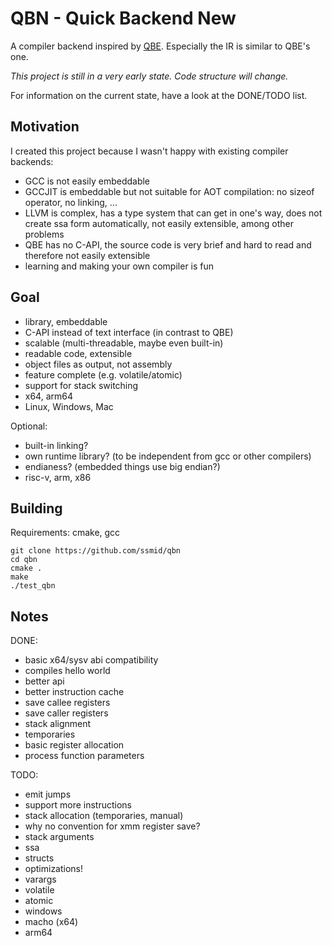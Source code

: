 
# QBN - Quick Backend New

A compiler backend inspired by [QBE](https://c9x.me/compile/). Especially the IR is similar
to QBE's one.

_This project is still in a very early state. Code structure will change._

For information on the current state, have a look at the DONE/TODO list.

## Motivation
I created this project because I wasn't happy with existing compiler backends:
- GCC is not easily embeddable
- GCCJIT is embeddable but not suitable for AOT compilation: no sizeof operator, no linking, ...
- LLVM is complex, has a type system that can get in one's way, does not create ssa form automatically, not easily
extensible, among other problems
- QBE has no C-API, the source code is very brief and hard to read and therefore not easily
extensible
- learning and making your own compiler is fun

## Goal
- library, embeddable
- C-API instead of text interface (in contrast to QBE)
- scalable (multi-threadable, maybe even built-in)
- readable code, extensible
- object files as output, not assembly
- feature complete (e.g. volatile/atomic)
- support for stack switching
- x64, arm64
- Linux, Windows, Mac

Optional:
- built-in linking?
- own runtime library? (to be independent from gcc or other compilers)
- endianess? (embedded things use big endian?)
- risc-v, arm, x86

## Building

Requirements: cmake, gcc

```
git clone https://github.com/ssmid/qbn
cd qbn
cmake .
make
./test_qbn
```

## Notes

DONE:
- basic x64/sysv abi compatibility
- compiles hello world
- better api
- better instruction cache
- save callee registers
- save caller registers
- stack alignment
- temporaries
- basic register allocation
- process function parameters

TODO:
- emit jumps
- support more instructions
- stack allocation (temporaries, manual)
- why no convention for xmm register save?
- stack arguments
- ssa
- structs
- optimizations!
- varargs
- volatile
- atomic
- windows
- macho (x64)
- arm64
